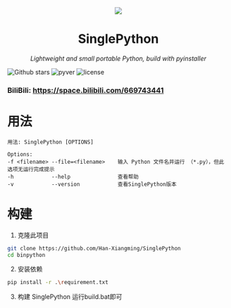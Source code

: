 <div align=center><img src="Icon.ico" width="  "></div>
<h1 align="center" name="binpython">SinglePython</h1>
<p align="center">
    <em>Lightweight and small portable Python, build with pyinstaller
</em>
</p>
<p align="center">

![Github stars](https://img.shields.io/github/stars/Han-Xiangming/SinglePython.svg)
![pyver](https://img.shields.io/badge/PythonVersion->3.12-green)
![license](https://img.shields.io/badge/LICENSE-AGPL--3.0-brightgreen)
### BiliBili: https://space.bilibili.com/669743441


# 用法
```
用法: SinglePython [OPTIONS]

Options:
-f <filename> --file=<filename>    输入 Python 文件名并运行 （*.py），但此选项无运行完成提示
-h            --help               查看帮助
-v            --version            查看SinglePython版本
```
# 构建

1. 克隆此项目
```bash
git clone https://github.com/Han-Xiangming/SinglePython
cd binpython
```
2. 安装依赖
```bash
pip install -r .\requirement.txt
```
3. 构建 SinglePython
   运行build.bat即可

